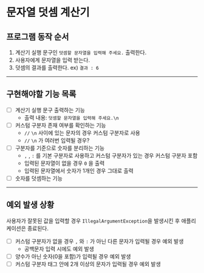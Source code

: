 # 문자열 덧셈 계산기

## 프로그램 동작 순서

1. 계산기 실행 문구인 `덧셈할 문자열을 입력해 주세요.` 출력한다.
2. 사용자에게 문자열을 입력 받는다.
3. 덧셈의 결과를 출력한다. ex) `결과 : 6`

---

## 구현해야할 기능 목록

- [ ]  계산기 실행 문구 출력하는 기능
    - 출력 내용:  `덧셈할 문자열을 입력해 주세요.\n`
- [ ]  커스텀 구분자 존재 여부를 확인하는 기능
   - `//` `\n` 사이에 있는 문자의 경우 커스텀 구분자로 사용
   - `//` `\n` 가 여러번 입력될 경우?
- [ ]  구분자를 기준으로 숫자를 분리하는 기능
    - `,` , `:` 를 기본 구분자로 사용하고 커스텀 구분자가 있는 경우 커스텀 구분자 포함
    - 입력된 문자열이 없을 경우 `0` 을 출력
    - 입력된 문자열에서 숫자가 1개인 경우 그대로 출력
- [ ]  숫자를 덧셈하는 기능

---

## 예외 발생 상황

사용자가 잘못된 값을 입력할 경우 `IllegalArgumentException`을 발생시킨 후 애플리케이션은 종료된다.

- [ ]  커스텀 구분자가 없을 경우 `,` 와 `:` 가 아닌 다른 문자가 입력될 경우 예외 발생
    - 공백문자 입력 시에도 예외 발생
- [ ]  양수가 아닌 숫자(0을 포함)가 입력될 경우 예외 발생
- [ ]  커스텀 구분자 태그 안에 2개 이상의 문자가 입력될 경우 예외 발생